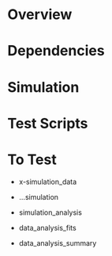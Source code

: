 # Overview

# Dependencies

# Simulation

# Test Scripts

# To Test
  * x-simulation_data
  * ...simulation
  * simulation_analysis

  * data_analysis_fits
  * data_analysis_summary
  